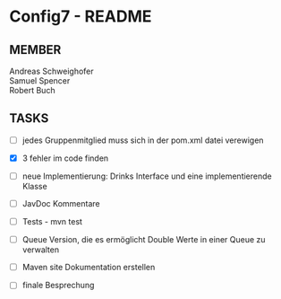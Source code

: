# Config7 - README

## MEMBER
Andreas Schweighofer\
Samuel Spencer\
Robert Buch

## TASKS
- [ ] jedes Gruppenmitglied muss sich in der pom.xml datei verewigen
- [X] 3 fehler im code finden
- [ ] neue Implementierung: Drinks Interface und eine implementierende Klasse
- [ ] JavDoc Kommentare 
- [ ] Tests - mvn test
- [ ] Queue Version, die es ermöglicht Double Werte in einer Queue zu verwalten
- [ ] Maven site Dokumentation erstellen
- [ ] finale Besprechung


